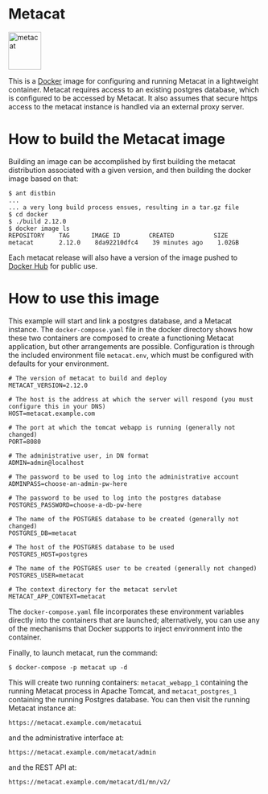 # Metacat

<img src="https://knb.ecoinformatics.org/knb/docs/_images/metacat-logo-darkgray.png"
alt="metacat" height="75" width="65"/>

This is a [Docker](https://www.docker.com/) image for configuring and running
Metacat in a lightweight container.  Metacat requires access to an existing
postgres database, which is configured to be accessed by Metacat. It also assumes
that secure https access to the metacat instance is handled via an external
proxy server.

# How to build the Metacat image

Building an image can be accomplished by first building the
metacat distribution associated with a given version, and then
building the docker image based on that:

    $ ant distbin
    ...
    ... a very long build process ensues, resulting in a tar.gz file
    $ cd docker
    $ ./build 2.12.0
    $ docker image ls
    REPOSITORY    TAG      IMAGE ID        CREATED           SIZE
    metacat       2.12.0    8da92210dfc4    39 minutes ago    1.02GB

Each metacat release will also have a version of the image pushed to
[Docker Hub](https://hub.docker.com) for public use.

# How to use this image

This example will start and link a postgres database, and a Metacat instance. The
`docker-compose.yaml` file in the docker directory shows how these two
containers are composed to create a functioning Metacat application, but other
arrangements are possible. Configuration is through the included environment
file `metacat.env`, which must be configured with defaults for your environment.


    # The version of metacat to build and deploy
    METACAT_VERSION=2.12.0

    # The host is the address at which the server will respond (you must configure this in your DNS)
    HOST=metacat.example.com

    # The port at which the tomcat webapp is running (generally not changed)
    PORT=8080

    # The administrative user, in DN format
    ADMIN=admin@localhost

    # The password to be used to log into the administrative account
    ADMINPASS=choose-an-admin-pw-here

    # The password to be used to log into the postgres database
    POSTGRES_PASSWORD=choose-a-db-pw-here

    # The name of the POSTGRES database to be created (generally not changed)
    POSTGRES_DB=metacat

    # The host of the POSTGRES database to be used
    POSTGRES_HOST=postgres

    # The name of the POSTGRES user to be created (generally not changed)
    POSTGRES_USER=metacat

    # The context directory for the metacat servlet
    METACAT_APP_CONTEXT=metacat

The `docker-compose.yaml` file incorporates these environment variables directly into the
containers that are launched; alternatively, you can use any of the mechanisms that Docker
supports to inject environment into the container.

Finally, to launch metacat, run the command:

    $ docker-compose -p metacat up -d

This will create two running containers: `metacat_webapp_1` containing the running Metacat
process in Apache Tomcat, and `metacat_postgres_1` containing the running Postgres database.  You can
then visit the running Metacat instance at:

    https://metacat.example.com/metacatui

and the administrative interface at:

    https://metacat.example.com/metacat/admin

and the REST API at:

    https://metacat.example.com/metacat/d1/mn/v2/

